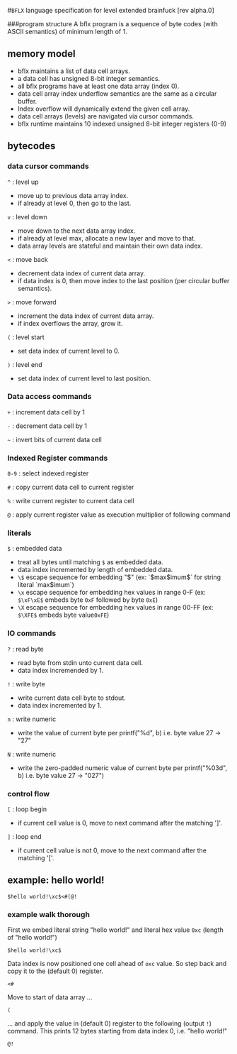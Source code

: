 #`BFLX`
language specification for level extended brainfuck [rev alpha.0]


###program structure
A bflx program is a sequence of byte codes (with ASCII semantics) of minimum length of 1.
    
## memory model
  
- bflx maintains a list of data cell arrays.
- a data cell has unsigned 8-bit integer semantics.
- all bflx programs have at least one data array (index 0).
- data cell array index underflow semantics are the same as a circular buffer. 
- Index overflow will dynamically extend the given cell array.
- data cell arrays (levels) are navigated via cursor commands.
- bflx runtime maintains 10 indexed unsigned 8-bit integer registers (0-9)

## bytecodes

### data cursor commands
  
`^` : level up    

- move up to previous data array index.
- if already at level 0, then go to the last.
 
`v` : level down

  - move down to the next data array index.
  - if already at level max, allocate a new layer and move to that.
  - data array levels are stateful and maintain their own data index.
      
`<` : move back

 - decrement data index of current data array. 
 - if data index is 0, then move index to the last position (per circular buffer semantics).
     
`>` : move forward

 - increment the data index of current data array.
 - if index overflows the array, grow it.

`(` : level start

   - set data index of current level to 0.
   
`)` : level end

   - set data index of current level to last position.
     
### Data access commands

`+` : increment data cell by 1

`-` : decrement data cell by 1

`~` : invert bits of current data cell

### Indexed Register commands
`0-9` : select indexed register

`#` : copy current data cell to current register

`%` : write current register to current data cell

`@` : apply current register value as execution multiplier of following command


### literals 

`$` : embedded data

- treat all bytes until matching `$` as embedded data. 
- data index incremented by length of embedded data.
- `\$` escape sequence for embedding "$" (ex: `$max\$imum$` for string literal `max$imum`)
- `\x` escape sequence for embedding hex values in range 0-F (ex: `$\xF\xE$` embeds byte `0xF` followed by byte `0xE`)
- `\X` escape sequence for embedding hex values in range 00-FF (ex: `$\XFE$` embeds byte value`0xFE`)
 
   
### IO commands
   
`?` : read byte

- read byte from stdin unto current data cell.
- data index incremended by 1.

`!` : write byte

- write current data cell byte to stdout. 
- data index incremented by 1.


`n` : write numeric 

- write the value of current byte per printf("%d", b) i.e. byte value 27 -> "27"

`N` : write numeric 

- write the zero-padded numeric value of current byte per printf("%03d", b) i.e. byte value 27 -> "027")    
     
### control flow
`[` : loop begin

- if current cell value is 0, move to next command after the matching ']'.

`]` : loop end

- if current cell value is not 0, move to the next command after the matching '['.

## example: hello world!
  
    $hello world!\xc$<#(@!

### example walk thorough

First we embed literal string "hello world!" and literal hex value `0xc` (length of "hello world!")

	$hello world!\xc$
	
Data index is now positioned one cell ahead of `oxc` value. So step back and copy it to the (default 0) register.

    <#
    
Move to start of data array ...

    (
    
… and apply the value in (default 0) register to the following (output `!`) command. This prints 12 bytes starting from data index 0, i.e. "hello world!"

    @!